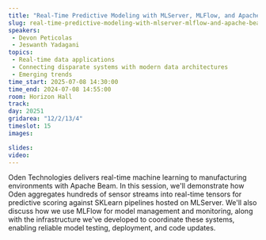 ```yaml
---
title: "Real-Time Predictive Modeling with MLServer, MLFlow, and Apache Beam"
slug: real-time-predictive-modeling-with-mlserver-mlflow-and-apache-beam
speakers:
 - Devon Peticolas
 - Jeswanth Yadagani
topics:
 - Real-time data applications
 - Connecting disparate systems with modern data architectures
 - Emerging trends
time_start: 2025-07-08 14:30:00
time_end: 2024-07-08 14:55:00
room: Horizon Hall
track: 
day: 20251
gridarea: "12/2/13/4"
timeslot: 15
images: 

slides:
video:
---
```


Oden Technologies delivers real-time machine learning to manufacturing environments with Apache Beam. In this session, we'll demonstrate how Oden aggregates hundreds of sensor streams into real-time tensors for predictive scoring against SKLearn pipelines hosted on MLServer. We'll also discuss how we use MLFlow for model management and monitoring, along with the infrastructure we've developed to coordinate these systems, enabling reliable model testing, deployment, and code updates.